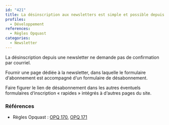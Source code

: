 ```yaml
---
id: "421"
title: La désinscription aux newsletters est simple et possible depuis le site.
profiles:
  - Développement
references:
  - Règles Opquast
categories:
  - Newsletter
---
```


La désinscription depuis une newsletter ne demande pas de confirmation par courriel.

Fournir une page dédiée à la newsletter, dans laquelle le formulaire d‘abonnement est accompagné d‘un formulaire de désabonnement.

Faire figurer le lien de désabonnement dans les autres éventuels formulaires d‘inscription « rapides » intégrés à d‘autres pages du site.

### Références

*   Règles Opquast : [OPQ 170](https://checklists.opquast.com/fr/assurance-qualite-web/la-desinscription-depuis-une-newsletter-ne-demande-pas-de-confirmation-par-courriel), [OPQ 171](https://checklists.opquast.com/fr/assurance-qualite-web/la-desinscription-aux-newsletters-est-possible-depuis-le-site)
